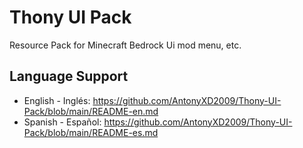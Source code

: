 # Thony UI Pack
Resource Pack for Minecraft Bedrock Ui mod menu, etc.

## Language Support
- English - Inglés: https://github.com/AntonyXD2009/Thony-UI-Pack/blob/main/README-en.md
- Spanish - Español: https://github.com/AntonyXD2009/Thony-UI-Pack/blob/main/README-es.md

  
